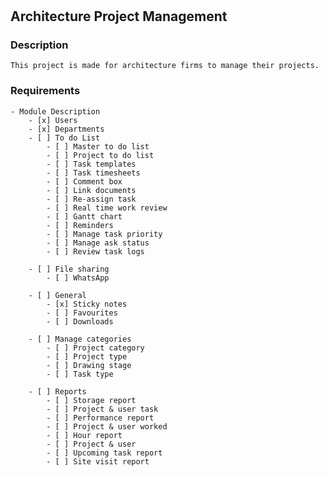 #
## Architecture Project Management

### Description
	This project is made for architecture firms to manage their projects.

### Requirements

	- Module Description
 		- [x] Users
   		- [x] Departments
		- [ ] To do List
			- [ ] Master to do list
			- [ ] Project to do list
			- [ ] Task templates
			- [ ] Task timesheets
			- [ ] Comment box
			- [ ] Link documents
			- [ ] Re-assign task
			- [ ] Real time work review
			- [ ] Gantt chart
			- [ ] Reminders
			- [ ] Manage task priority 	
			- [ ] Manage ask status
			- [ ] Review task logs
		
		- [ ] File sharing
			- [ ] WhatsApp

		- [ ] General
			- [x] Sticky notes
			- [ ] Favourites
			- [ ] Downloads

		- [ ] Manage categories
			- [ ] Project category
			- [ ] Project type
			- [ ] Drawing stage
			- [ ] Task type

		- [ ] Reports
			- [ ] Storage report
			- [ ] Project & user task
			- [ ] Performance report
			- [ ] Project & user worked
			- [ ] Hour report
			- [ ] Project & user
			- [ ] Upcoming task report
			- [ ] Site visit report
